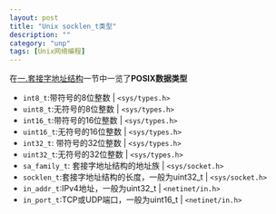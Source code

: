 ```yaml
---
layout: post
title: "Unix socklen_t类型"
description: ""
category: "unp"
tags: [Unix网络编程]
---
```


在[一.套接字地址结构](https://github.com/BeginMan/BookNotes/blob/master/Unix/Unix-Network-Programming-Volume-1-The-Sockets-Networking-API-3rd-Edition/top3.md#一套接字地址结构)一节中一览了**POSIX数据类型**

- `int8_t`:带符号的8位整数 | `<sys/types.h>`
- `uint8_t`:无符号的8位整数 | `<sys/types.h>`
- `int16_t`:带符号的16位整数 | `<sys/types.h>`
- `uint16_t`:无符号的16位整数 | `<sys/types.h>`
- `int32_t`: 带符号的32位整数 | `<sys/types.h>`
- `uint32_t`:无符号的32位整数 | `<sys/types.h>`
- `sa_family_t`: 套接字地址结构的地址族 | `<sys/socket.h>`
- `socklen_t`:套接字地址结构的长度，一般为uint32_t | `<sys/socket.h>`
- `in_addr_t`:IPv4地址，一般为uint32_t | `<netinet/in.h>`
- `in_port_t`:TCP或UDP端口，一般为uint16_t | `<netinet/in.h>`


